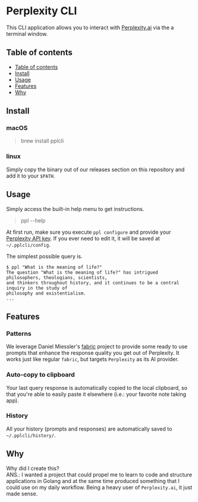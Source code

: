 # Perplexity CLI
This CLI application allows you to interact with [Perplexity.ai](https://www.perplexity.ai/) via 
the a terminal window.

## Table of contents
<!-- TOC depthfrom:2 depthto:2 -->

- [Table of contents](#table-of-contents)
- [Install](#install)
- [Usage](#usage)
- [Features](#features)
- [Why](#why)

<!-- /TOC -->

## Install

### macOS
> brew install pplcli

### linux
Simply copy the binary out of our releases section on this repository and add it to your `$PATH`.

## Usage
Simply access the built-in help menu to get instructions.
> ppl --help

At first run, make sure you execute `ppl configure` and provide your [Perplexity API key](https://docs.perplexity.ai/docs/getting-started).
If you ever need to edit it, it will be saved at `~/.pplcli/config`.

The simplest possible query is.
```text
$ ppl "What is the meaning of life?"
The question "What is the meaning of life?" has intrigued philosophers, theologians, scientists, 
and thinkers throughout history, and it continues to be a central inquiry in the study of 
philosophy and existentialism.
...
```
## Features

### Patterns
We leverage Daniel Miessler's [fabric](https://github.com/danielmiessler/fabric) project to provide
some ready to use prompts that enhance the response quality you get out of Perplexity.
It works just like regular `fabric`, but targets `Perplexity` as its AI provider.

### Auto-copy to clipboard
Your last query response is automatically copied to the local clipboard, so that you're able to easily
paste it elsewhere (i.e.: your favorite note taking app).

### History
All your history (prompts and responses) are automatically saved to `~/.pplcli/history/`.

## Why
Why did I create this?  
ANS.: I wanted a project that could propel me to learn to code and structure applications in Golang and at the same time produced something that I could use on my daily workflow.
Being a heavy user of `Perplexity.ai`, it just made sense.
